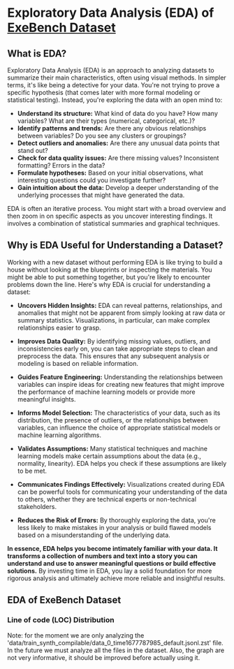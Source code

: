 # Exploratory Data Analysis (EDA) of [ExeBench Dataset](https://huggingface.co/datasets/jordiae/exebench)

## What is EDA?

Exploratory Data Analysis (EDA) is an approach to analyzing datasets to summarize their main characteristics, often using visual methods. In simpler terms, it's like being a detective for your data. You're not trying to prove a specific hypothesis (that comes later with more formal modeling or statistical testing). Instead, you're exploring the data with an open mind to:

* **Understand its structure:** What kind of data do you have? How many variables? What are their types (numerical, categorical, etc.)?
* **Identify patterns and trends:** Are there any obvious relationships between variables? Do you see any clusters or groupings?
* **Detect outliers and anomalies:** Are there any unusual data points that stand out?
* **Check for data quality issues:** Are there missing values? Inconsistent formatting? Errors in the data?
* **Formulate hypotheses:** Based on your initial observations, what interesting questions could you investigate further?
* **Gain intuition about the data:** Develop a deeper understanding of the underlying processes that might have generated the data.

EDA is often an iterative process. You might start with a broad overview and then zoom in on specific aspects as you uncover interesting findings. It involves a combination of statistical summaries and graphical techniques.

## Why is EDA Useful for Understanding a Dataset?

Working with a new dataset without performing EDA is like trying to build a house without looking at the blueprints or inspecting the materials. You might be able to put something together, but you're likely to encounter problems down the line. Here's why EDA is crucial for understanding a dataset:

* **Uncovers Hidden Insights:** EDA can reveal patterns, relationships, and anomalies that might not be apparent from simply looking at raw data or summary statistics. Visualizations, in particular, can make complex relationships easier to grasp.

* **Improves Data Quality:** By identifying missing values, outliers, and inconsistencies early on, you can take appropriate steps to clean and preprocess the data. This ensures that any subsequent analysis or modeling is based on reliable information.

* **Guides Feature Engineering:** Understanding the relationships between variables can inspire ideas for creating new features that might improve the performance of machine learning models or provide more meaningful insights.

* **Informs Model Selection:** The characteristics of your data, such as its distribution, the presence of outliers, or the relationships between variables, can influence the choice of appropriate statistical models or machine learning algorithms.

* **Validates Assumptions:** Many statistical techniques and machine learning models make certain assumptions about the data (e.g., normality, linearity). EDA helps you check if these assumptions are likely to be met.

* **Communicates Findings Effectively:** Visualizations created during EDA can be powerful tools for communicating your understanding of the data to others, whether they are technical experts or non-technical stakeholders.

* **Reduces the Risk of Errors:** By thoroughly exploring the data, you're less likely to make mistakes in your analysis or build flawed models based on a misunderstanding of the underlying data.

**In essence, EDA helps you become intimately familiar with your data. It transforms a collection of numbers and text into a story you can understand and use to answer meaningful questions or build effective solutions.** By investing time in EDA, you lay a solid foundation for more rigorous analysis and ultimately achieve more reliable and insightful results.

## EDA of ExeBench Dataset
### Line of code (LOC) Distribution
Note: for the moment we are only analyzing the 'data/train_synth_compilable/data_0_time1677787985_default.jsonl.zst' file. In the future we must analyze all the files in the dataset.
Also, the graph are not very informative, it should be improved before actually using it.
